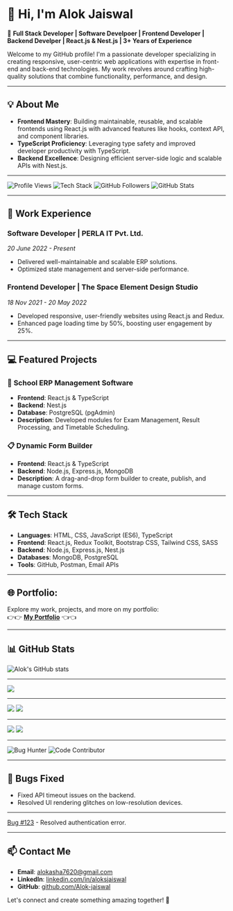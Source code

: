 # 👋 Hi, I'm Alok Jaiswal

🚀 **Full Stack Developer | Software Develpoer | Frontend Developer | Backend Develper | React.js & Nest.js | 3+ Years of Experience**

Welcome to my GitHub profile! I'm a passionate developer specializing in creating responsive, user-centric web applications with expertise in front-end and back-end technologies. My work revolves around crafting high-quality solutions that combine functionality, performance, and design.

---

## 💡 About Me
- **Frontend Mastery**: Building maintainable, reusable, and scalable frontends using React.js with advanced features like hooks, context API, and component libraries.
- **TypeScript Proficiency**: Leveraging type safety and improved developer productivity with TypeScript.
- **Backend Excellence**: Designing efficient server-side logic and scalable APIs with Nest.js.

---

![Profile Views](https://komarev.com/ghpvc/?username=Alok-jaiswal&color=blue&style=flat-square)
![Tech Stack](https://img.shields.io/badge/Stack-React%20%7C%20Nest.js-blue)
![GitHub Followers](https://img.shields.io/github/followers/Alok-jaiswal?style=social)
![GitHub Stats](https://img.shields.io/github/stars/Alok-jaiswal?label=Stars&style=social)

---
## 💼 Work Experience

### **Software Developer | PERLA IT Pvt. Ltd.**
*20 June 2022 - Present*
- Delivered well-maintainable and scalable ERP solutions.
- Optimized state management and server-side performance.

### **Frontend Developer | The Space Element Design Studio**
*18 Nov 2021 - 20 May 2022*
- Developed responsive, user-friendly websites using React.js and Redux.
- Enhanced page loading time by 50%, boosting user engagement by 25%.

---

## 💻 Featured Projects

### 🏫 **School ERP Management Software**
- **Frontend**: React.js & TypeScript
- **Backend**: Nest.js
- **Database**: PostgreSQL (pgAdmin)
- **Description**: Developed modules for Exam Management, Result Processing, and Timetable Scheduling.

### 📋 **Dynamic Form Builder**
- **Frontend**: React.js & TypeScript
- **Backend**: Node.js, Express.js, MongoDB
- **Description**: A drag-and-drop form builder to create, publish, and manage custom forms.

---

## 🛠️ Tech Stack
- **Languages**: HTML, CSS, JavaScript (ES6), TypeScript
- **Frontend**: React.js, Redux Toolkit, Bootstrap CSS, Tailwind CSS, SASS
- **Backend**: Node.js, Express.js, Nest.js
- **Databases**: MongoDB, PostgreSQL
- **Tools**: GitHub, Postman, Email APIs

---

## 🌐 Portfolio:
Explore my work, projects, and more on my portfolio:  
👉👉 [**My Portfolio**](https://alok-jaiswal-portfolio.onrender.com) 👈👈

---

## 📊 GitHub Stats
![Alok's GitHub stats](https://github-readme-stats.vercel.app/api?username=Alok-jaiswal&show_icons=true&theme=radical)

---

![](http://github-profile-summary-cards.vercel.app/api/cards/profile-details?username=Alok-jaiswal&theme=blueberry)

---

![](http://github-profile-summary-cards.vercel.app/api/cards/repos-per-language?username=Alok-jaiswal&theme=blueberry)
![](http://github-profile-summary-cards.vercel.app/api/cards/most-commit-language?username=Alok-jaiswal&theme=blueberry)

---

![](http://github-profile-summary-cards.vercel.app/api/cards/stats?username=Alok-jaiswal&theme=blueberry)
![](http://github-profile-summary-cards.vercel.app/api/cards/productive-time?username=Alok-jaiswal&theme=blueberry&utcOffset=8)

---

![Bug Hunter](https://img.shields.io/badge/Achievement-Bug%20Hunter-brightgreen)
![Code Contributor](https://img.shields.io/badge/Contribution-Open%20Source-blue)

---

## 🐞 Bugs Fixed
- Fixed API timeout issues on the backend.
- Resolved UI rendering glitches on low-resolution devices.

---

[Bug #123](https://github.com/Alok-jaiswal/repository/issues/123) - Resolved authentication error.

---

## 📫 Contact Me
- **Email**: [alokasha7620@gmail.com](mailto:alokasha7620@gmail.com)
- **LinkedIn**: [linkedin.com/in/aloksjaiswal](http://www.linkedin.com/in/aloksjaiswal)
- **GitHub**: [github.com/Alok-jaiswal](https://github.com/Alok-jaiswal)
  
Let's connect and create something amazing together! 🚀
